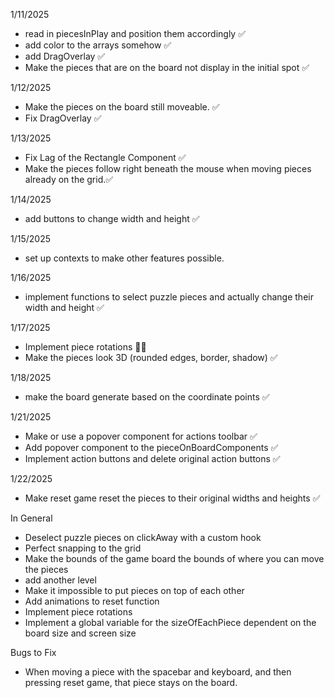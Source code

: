 1/11/2025

- read in piecesInPlay and position them accordingly ✅
- add color to the arrays somehow ✅
- add DragOverlay ✅
- Make the pieces that are on the board not display in the initial spot ✅

1/12/2025

- Make the pieces on the board still moveable. ✅
- Fix DragOverlay ✅

1/13/2025

- Fix Lag of the Rectangle Component ✅
- Make the pieces follow right beneath the mouse when moving pieces already on the grid.✅

1/14/2025

- add buttons to change width and height ✅

1/15/2025

- set up contexts to make other features possible.

1/16/2025

- implement functions to select puzzle pieces and actually change their width and height ✅

1/17/2025

- Implement piece rotations 😵‍💫
- Make the pieces look 3D (rounded edges, border, shadow) ✅

1/18/2025

- make the board generate based on the coordinate points ✅

1/21/2025

- Make or use a popover component for actions toolbar ✅
- Add popover component to the pieceOnBoardComponents ✅
- Implement action buttons and delete original action buttons ✅

1/22/2025

- Make reset game reset the pieces to their original widths and heights ✅

In General

- Deselect puzzle pieces on clickAway with a custom hook
- Perfect snapping to the grid
- Make the bounds of the game board the bounds of where you can move the pieces
- add another level
- Make it impossible to put pieces on top of each other
- Add animations to reset function
- Implement piece rotations
- Implement a global variable for the sizeOfEachPiece dependent on the board size and screen size

Bugs to Fix

- When moving a piece with the spacebar and keyboard, and then pressing reset game, that piece stays on the board.
